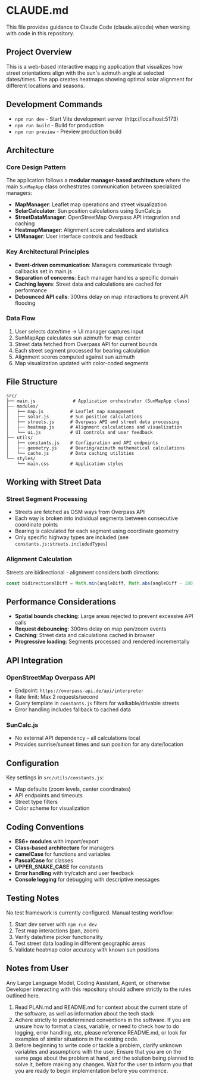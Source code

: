 # CLAUDE.md

This file provides guidance to Claude Code (claude.ai/code) when working with code in this repository.

## Project Overview

This is a web-based interactive mapping application that visualizes how street orientations align with the sun's azimuth angle at selected dates/times. The app creates heatmaps showing optimal solar alignment for different locations and seasons.

## Development Commands

- `npm run dev` - Start Vite development server (http://localhost:5173)
- `npm run build` - Build for production
- `npm run preview` - Preview production build

## Architecture

### Core Design Pattern
The application follows a **modular manager-based architecture** where the main `SunMapApp` class orchestrates communication between specialized managers:

- **MapManager**: Leaflet map operations and street visualization
- **SolarCalculator**: Sun position calculations using SunCalc.js
- **StreetDataManager**: OpenStreetMap Overpass API integration and caching
- **HeatmapManager**: Alignment score calculations and statistics
- **UIManager**: User interface controls and feedback

### Key Architectural Principles
- **Event-driven communication**: Managers communicate through callbacks set in main.js
- **Separation of concerns**: Each manager handles a specific domain
- **Caching layers**: Street data and calculations are cached for performance
- **Debounced API calls**: 300ms delay on map interactions to prevent API flooding

### Data Flow
1. User selects date/time → UI manager captures input
2. SunMapApp calculates sun azimuth for map center
3. Street data fetched from Overpass API for current bounds
4. Each street segment processed for bearing calculation
5. Alignment scores computed against sun azimuth
6. Map visualization updated with color-coded segments

## File Structure

```
src/
├── main.js              # Application orchestrator (SunMapApp class)
├── modules/
│   ├── map.js          # Leaflet map management
│   ├── solar.js        # Sun position calculations
│   ├── streets.js      # Overpass API and street data processing
│   ├── heatmap.js      # Alignment calculations and visualization
│   └── ui.js           # UI controls and user feedback
├── utils/
│   ├── constants.js    # Configuration and API endpoints
│   ├── geometry.js     # Bearing/azimuth mathematical calculations
│   └── cache.js        # Data caching utilities
└── styles/
    └── main.css        # Application styles
```

## Working with Street Data

### Street Segment Processing
- Streets are fetched as OSM ways from Overpass API
- Each way is broken into individual segments between consecutive coordinate points
- Bearing is calculated for each segment using coordinate geometry
- Only specific highway types are included (see `constants.js:streets.includedTypes`)

### Alignment Calculation
Streets are bidirectional - alignment considers both directions:
```javascript
const bidirectionalDiff = Math.min(angleDiff, Math.abs(angleDiff - 180));
```

## Performance Considerations

- **Spatial bounds checking**: Large areas rejected to prevent excessive API calls
- **Request debouncing**: 300ms delay on map pan/zoom events
- **Caching**: Street data and calculations cached in browser
- **Progressive loading**: Segments processed and rendered incrementally

## API Integration

### OpenStreetMap Overpass API
- Endpoint: `https://overpass-api.de/api/interpreter`
- Rate limit: Max 2 requests/second
- Query template in `constants.js` filters for walkable/drivable streets
- Error handling includes fallback to cached data

### SunCalc.js
- No external API dependency - all calculations local
- Provides sunrise/sunset times and sun position for any date/location

## Configuration

Key settings in `src/utils/constants.js`:
- Map defaults (zoom levels, center coordinates)
- API endpoints and timeouts
- Street type filters
- Color scheme for visualization

## Coding Conventions

- **ES6+ modules** with import/export
- **Class-based architecture** for managers
- **camelCase** for functions and variables
- **PascalCase** for classes
- **UPPER_SNAKE_CASE** for constants
- **Error handling** with try/catch and user feedback
- **Console logging** for debugging with descriptive messages

## Testing Notes

No test framework is currently configured. Manual testing workflow:
1. Start dev server with `npm run dev`
2. Test map interactions (pan, zoom)
3. Verify date/time picker functionality
4. Test street data loading in different geographic areas
5. Validate heatmap color accuracy with known sun positions


## Notes from User
Any Large Language Model, Coding Assistant, Agent, or otherwise Developer interacting with this repository should adhere strictly to the rules outlined here.
1. Read PLAN.md and README.md for context about the current state of the software, as well as information about the tech stack
2. Adhere strictly to predetermined conventions in the software. If you are unsure how to format a class, variable, or need to check how to do logging, error handling, etc, please reference README.md, or look for examples of similar situations in the existing code. 
3. Before beginning to write code or tackle a problem, clarify unknown variables and assumptions with the user. Ensure that you are on the same page about the problem at hand, and the solution being planned to solve it, before making any changes. Wait for the user to inform you that you are ready to begin implementation before you commence. 